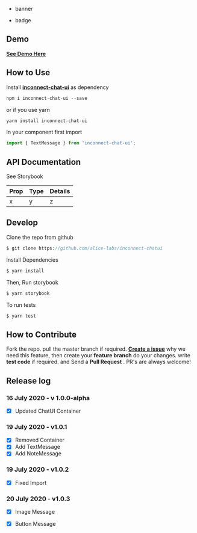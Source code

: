 - banner

- badge

## Demo

[**See Demo Here**](https://inconnect.ai/component/demo)

## How to Use

Install **[inconnect-chat-ui](https://github.com/alice-labs/inconnect-chatui)** as dependency

```js
npm i inconnect-chat-ui --save
```

or if you use yarn

```js
yarn install inconnect-chat-ui
```

In your component first import

```jsx
import { TextMessage } from 'inconnect-chat-ui';
```

## API Documentation
See Storybook

| Prop           | Type                | Details                                                                                                                   |
| -------------- | ------------------- | ------------------------------------------------------------------------------------------------------------------------- |
| x           | y | z |


## Develop

Clone the repo from github

```js
$ git clone https://github.com/alice-labs/inconnect-chatui
```

Install Dependencies

```js
$ yarn install
```

Then, Run storybook

```js
$ yarn storybook
```

To run tests

```js
$ yarn test
```

## How to Contribute

Fork the repo. pull the master branch if required. [**Create a issue**](https://github.com/alice-labs/inconnect-chatui/issues) why we need this feature, then create your **feature branch** do your changes. write **test code** if required. and Send a **Pull Request** . PR's are always welcome!

## Release log

### 16 July 2020 - v 1.0.0-alpha 
- [x] Updated ChatUI Container

### 19 July 2020 - v1.0.1
- [x] Removed Container
- [x] Add TextMessage
- [x] Add NoteMessage

### 19 July 2020 - v1.0.2
- [x] Fixed Import

### 20 July 2020 - v1.0.3
- [x] Image Message
- [x] Button Message



